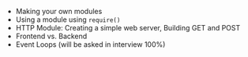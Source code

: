 - Making your own modules
- Using a module using `require()`
- HTTP Module: Creating a simple web server, Building GET and POST
- Frontend vs. Backend
- Event Loops (will be asked in interview 100%)
